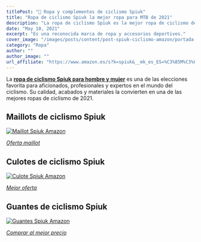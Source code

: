 ```yaml
---
titlePost: "🥇 Ropa y complementos de ciclismo Spiuk"
title: "Ropa de ciclismo Spiuk la mejor ropa para MTB de 2021"
description: "La ropa de ciclismo Spiuk es la mejor ropa de ciclismo de 2021. En este artículo encontrarás las mejores ofertas. ¡Entra y cómpralo al mejor precio!"
date: "May 10, 2021"
excerpt: "Es una reconocida marca de ropa y accesorios deportivos."
cover_image: "/images/posts/content/post-spiuk-ciclismo-amazon/portada-spiuk.jpg"
category: "Ropa"
author: ""
author_image: ""
url_affiliate: "https://www.amazon.es/s?k=spiuk&__mk_es_ES=%C3%85M%C3%85%C5%BD%C3%95%C3%91&linkCode=ll2&tag=devser-21&linkId=02dceafe4ca29052eb4e1baab2927e59&language=es_ES&ref_=as_li_ss_tl"
---
```


La [**ropa de ciclismo Spiuk para hombre y mujer**](https://www.amazon.es/s?k=spiuk&__mk_es_ES=%C3%85M%C3%85%C5%BD%C3%95%C3%91&linkCode=ll2&tag=devser-21&linkId=02dceafe4ca29052eb4e1baab2927e59&language=es_ES&ref_=as_li_ss_tl) es una de las elecciones favorita para aficionados, profesionales y expertos en el mundo del ciclismo. Su calidad, acabados y materiales la convierten en una de las mejores ropas de ciclismo de 2021.

## Maillots de ciclismo Spiuk

[![Maillot Spiuk Amazon](/images/posts/content/post-spiuk-ciclismo-amazon/maillots-spiuk.jpg)](https://www.amazon.es/s?k=maillot+spiuk&__mk_es_ES=%C3%85M%C3%85%C5%BD%C3%95%C3%91&linkCode=ll2&tag=devser-21&linkId=953f67c7fb501649561e453b8da65c01&language=es_ES&ref_=as_li_ss_tl "Maillot Spiuk Amazon")

_[Oferta maillot](https://www.amazon.es/s?k=maillot+spiuk&__mk_es_ES=%C3%85M%C3%85%C5%BD%C3%95%C3%91&linkCode=ll2&tag=devser-21&linkId=953f67c7fb501649561e453b8da65c01&language=es_ES&ref_=as_li_ss_tl)_

## Culotes de ciclismo Spiuk

[![Culote Spiuk Amazon](/images/posts/content/post-spiuk-ciclismo-amazon/culotes-spiuk.jpg)](https://www.amazon.es/s?k=culote+spiuk&dc=&__mk_es_ES=%C3%85M%C3%85%C5%BD%C3%95%C3%91&linkCode=ll2&tag=devser-21&linkId=d8272092b20e6ef7cfd6ace04a49d73b&language=es_ES&ref_=as_li_ss_tl "Culote Spiuk Amazon")

_[Mejor oferta](https://www.amazon.es/s?k=culote+spiuk&dc=&__mk_es_ES=%C3%85M%C3%85%C5%BD%C3%95%C3%91&linkCode=ll2&tag=devser-21&linkId=d8272092b20e6ef7cfd6ace04a49d73b&language=es_ES&ref_=as_li_ss_tl)_

## Guantes de ciclismo Spiuk

[![Guantes Spiuk Amazon](/images/posts/content/post-spiuk-ciclismo-amazon/guantes-spiuk.jpg)](https://www.amazon.es/s?k=guantes+spiuk&__mk_es_ES=%C3%85M%C3%85%C5%BD%C3%95%C3%91&linkCode=ll2&tag=devser-21&linkId=1def30dfa213015521ac3f5303a54087&language=es_ES&ref_=as_li_ss_tl "Guantes Spiuk Amazon")

*[Comprar al mejor precio](https://www.amazon.es/s?k=guantes+spiuk&__mk_es_ES=%C3%85M%C3%85%C5%BD%C3%95%C3%91&linkCode=ll2&tag=devser-21&linkId=1def30dfa213015521ac3f5303a54087&language=es_ES&ref_=as_li_ss_tl)*
